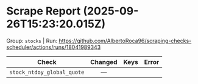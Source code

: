# Scrape Report (2025-09-26T15:23:20.015Z)

Group: `stocks`  |  Run: https://github.com/AlbertoRoca96/scraping-checks-scheduler/actions/runs/18041989343

| Check | Changed | Keys | Error |
|---|:---:|:--|:--|
| `stock_ntdoy_global_quote` | — |  |  |
